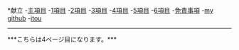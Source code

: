 <p>
*献立
-<a href="https://itou332.github.io/top_page/">主項目</a>
-<a href="https://itou332.github.io/">1項目</a>
-<a href="https://itou332.github.io/itou332a.github.io/">2項目</a>
-<a href="https://itou332.github.io/diary">3項目</a>
-<a href="https://itou332.github.io/today/">4項目</a>
-<a href="https://itou332.github.io/challenge/">5項目</a>
-<a href="https://itou332.github.io/nontitle/">6項目</a>
-<a href="https://itou332.github.io/Privacy-policy/">免責事項</a>
-<a href="https://github.com/itou332">my github</a>
-<a href="http://itou33good.starfree.jp/">itou</a>
</p>
<hr>
***こちらは4ページ目になります。***